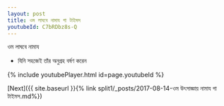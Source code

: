 ```yaml
---
layout: post
title: ওম লাঘবে নামায গা টাইমস
youtubeId: C7bRDbz8s-Q
---
```

 
 
 ওম লাঘবে নামায  
 
 -  যিনি সহজেই তাঁর অনুগ্রহ বর্ষণ করেন 
 
  
 
  
 
 
 
 
 
 


{% include youtubePlayer.html id=page.youtubeId %}
 
[Next]({{ site.baseurl }}{% link  split1/_posts/2017-08-14-ওম উৎসাজ্ঞায় নামায গা টাইমস.md%})
 
